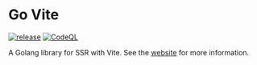 # Go Vite

[![release](https://github.com/lukeshay/govite/actions/workflows/release.yml/badge.svg)](https://github.com/lukeshay/govite/actions/workflows/release.yml) [![CodeQL](https://github.com/lukeshay/govite/actions/workflows/github-code-scanning/codeql/badge.svg)](https://github.com/lukeshay/govite/actions/workflows/github-code-scanning/codeql)

A Golang library for SSR with Vite. See the [website](https://govite.lshay.land/) for more information.
